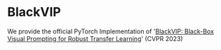 # BlackVIP

We provide the official PyTorch Implementation of '[BlackVIP: Black-Box Visual Prompting for Robust Transfer Learning](https://arxiv.org/abs/2303.14773)' (CVPR 2023)
